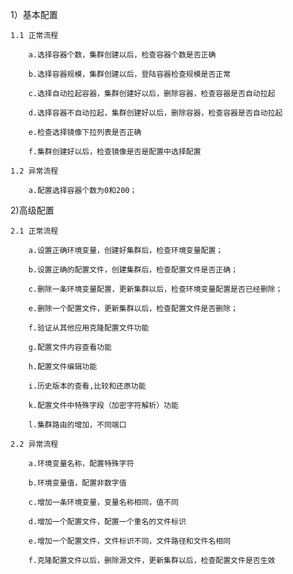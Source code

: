 1）基本配置
	
	1.1 正常流程

		a.选择容器个数，集群创建以后，检查容器个数是否正确

		b.选择容器规模，集群创建以后，登陆容器检查规模是否正常

		c.选择自动拉起容器，集群创建好以后，删除容器，检查容器是否自动拉起

		d.选择容器不自动拉起，集群创建好以后，删除容器，检查容器是否自动拉起

		e.检查选择镜像下拉列表是否正确

		f.集群创建好以后，检查镜像是否是配置中选择配置
	
	1.2 异常流程

		a.配置选择容器个数为0和200；

2)高级配置

	2.1 正常流程

		a.设置正确环境变量，创建好集群后，检查环境变量配置；
		
		b.设置正确的配置文件，创建集群后，检查配置文件是否正确；

		c.删除一条环境变量配置，更新集群以后，检查环境变量配置是否已经删除；

		e.删除一个配置文件，更新集群以后，检查配置文件是否删除；

		f.验证从其他应用克隆配置文件功能

		g.配置文件内容查看功能

		h.配置文件编辑功能

		i.历史版本的查看,比较和还原功能

		k.配置文件中特殊字段（加密字符解析）功能

		l.集群路由的增加，不同端口
	
	2.2 异常流程
		
		a.环境变量名称，配置特殊字符

		b.环境变量值，配置非数字值

		c.增加一条环境变量，变量名称相同，值不同
		
		d.增加一个配置文件，配置一个重名的文件标识

		e.增加一个配置文件，文件标识不同，文件路径和文件名相同

		f.克隆配置文件以后，删除源文件，更新集群以后，检查配置文件是否生效
